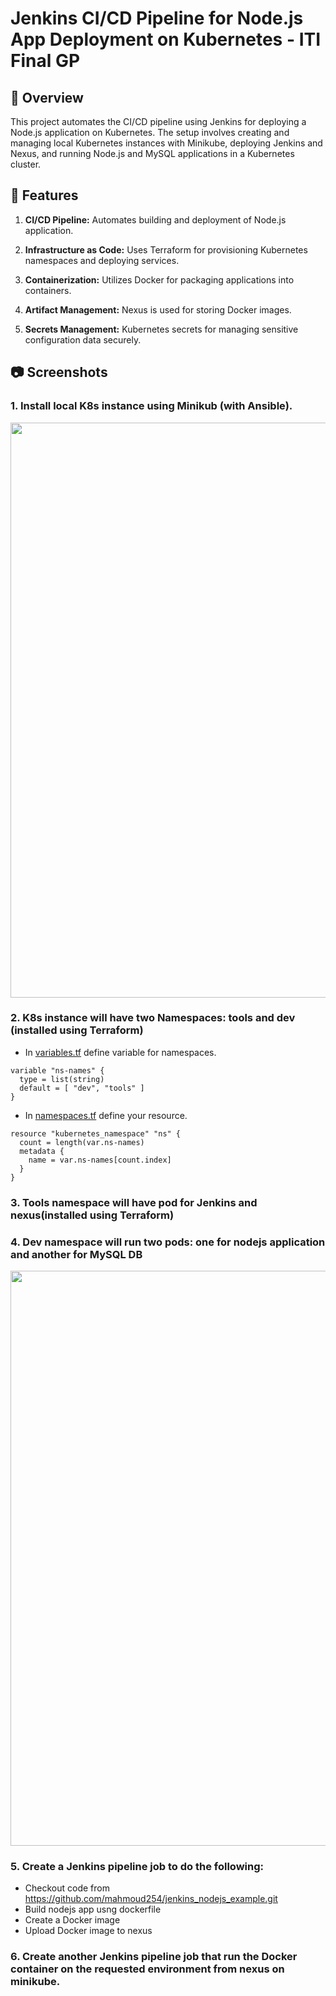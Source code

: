 # Jenkins CI/CD Pipeline for Node.js App Deployment on Kubernetes - ITI Final GP 

## 📝 Overview
This project automates the CI/CD pipeline using Jenkins for deploying a Node.js application on Kubernetes. The setup involves creating and managing local Kubernetes instances with Minikube, deploying Jenkins and Nexus, and running Node.js and MySQL applications in a Kubernetes cluster.

## 🚀 Features
1. **CI/CD Pipeline:** Automates building and deployment of Node.js application.

2. **Infrastructure as Code:** Uses Terraform for provisioning Kubernetes namespaces and deploying services.

3. **Containerization:** Utilizes Docker for packaging applications into containers.

4. **Artifact Management:** Nexus is used for storing Docker images.

5. **Secrets Management:** Kubernetes secrets for managing sensitive configuration data securely.

## 📷 Screenshots
### 1. Install local K8s instance using Minikub (with Ansible).
<img src="https://github.com/Nada-Khater/ITI-Final-GP/assets/75952748/33ad17a7-5dcd-4ef8-91b5-128c56ff4f3c" width="920">

### 2. K8s instance will have two Namespaces: tools and dev (installed using Terraform)

- In [variables.tf](https://github.com/Nada-Khater/ITI-Final-GP/blob/main/Terraform/variables.tf) define variable for namespaces.

```
variable "ns-names" {
  type = list(string)
  default = [ "dev", "tools" ]
}
```

- In [namespaces.tf](https://github.com/Nada-Khater/ITI-Final-GP/blob/main/Terraform/namespaces.tf) define your resource.

```
resource "kubernetes_namespace" "ns" {
  count = length(var.ns-names)
  metadata {
    name = var.ns-names[count.index]
  }
}
```

### 3. Tools namespace will have pod for Jenkins and nexus(installed using Terraform)

### 4. Dev namespace will run two pods: one for nodejs application and another for MySQL DB
<img src="https://github.com/Nada-Khater/ITI-Final-GP/assets/75952748/00d447e6-f24a-4c4b-9502-fe15eb530c51" width="920">

### 5. Create a Jenkins pipeline job to do the following:
  - Checkout code from https://github.com/mahmoud254/jenkins_nodejs_example.git
  - Build nodejs app usng dockerfile
  - Create a Docker image
  - Upload Docker image to nexus

### 6. Create another Jenkins pipeline job that run the Docker container on the requested environment from nexus on minikube.


